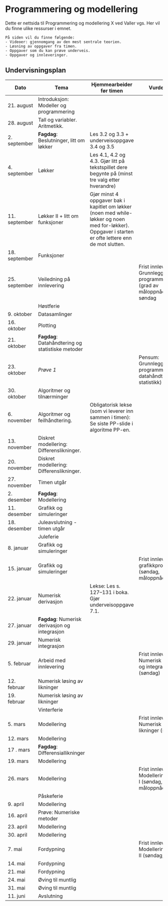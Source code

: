 # Programmering og modellering

Dette er nettsida til Programmering og modellering X ved Valler vgs. Her vil du finne ulike ressurser i emnet.

```{admonition} Innhold
På siden vil du finne følgende:
- Videoer: gjennomgang av den mest sentrale teorien.
- Løsning av oppgaver fra timen.
- Oppgaver som du kan prøve underveis.
- Oppgaver og innleveringer.
```

## Undervisningsplan
| Dato          | Tema          | Hjemmearbeider før timen | Vurderinger|
| ------------- | ------------- | -------------| ------------- |
| 21. august  | Introduksjon: Modeller og programmering | | |
| 28. august | Tall og variabler. Aritmetikk. | | |
| 2. september  | **Fagdag**: Beslutninger, litt om løkker| Les 3.2 og 3.3 + underveisoppgave 3.4 og 3.5| |
| 4. september  | Løkker| Les 4.1, 4.2 og 4.3. Gjør litt på tekstspillet dere begynte på (minst tre valg etter hverandre)| |
| 11. september | Løkker II + litt om funksjoner |Gjør minst 4 oppgaver bak i kapitlet om løkker (noen med while-løkker og noen med for-løkker). Oppgaver i starten er ofte lettere enn de mot slutten.| |
| 18. september |Funksjoner | | |
| 25. september | Veiledning på innlevering| | Frist innlevering: Grunnleggende programmering (grad av måloppnåelse) på søndag|
|  | Høstferie | | |
| 9. oktober | Datasamlinger | | |
| 16. oktober | Plotting  | | |
| 21. oktober | **Fagdag**: Datahåndtering og statistiske metoder | | |
| 23. oktober | *Prøve 1* | | Pensum: Grunnleggende programmering (ikke datahåndtering og statistikk) |
| 30. oktober | Algoritmer og tilnærminger | | |
| 6. november | Algoritmer og feilhåndtering. | Obligatorisk lekse (som vi leverer inn sammen i timen): Se siste PP-slide i algoritme PP-en.| |
| 13. november | Diskret modellering: Differenslikninger. | | |
| 20. november | Diskret modellering: Differenslikninger. | | |
| 27. november | Timen utgår| | |
| 2. desember | **Fagdag**: Modellering | | |
| 11. desember | Grafikk og simuleringer | | |
| 18. desember | Juleavslutning - timen utgår | | |
|  | Juleferie | | |
| 8. januar | Grafikk og simuleringer | | |
| 15. januar | Grafikk og simuleringer | | Frist innlevering: grafikkprosjekt (søndag, måloppnåelse)|
| 22. januar | Numerisk derivasjon |Lekse: Les s. 127–131 i boka. Gjør underveisoppgave 7.1. | |
| 27. januar | **Fagdag**: Numerisk derivasjon og integrasjon | | |
| 29. januar | Numerisk integrasjon | | |
| 5. februar | Arbeid med innlevering | | Frist innlevering: Numerisk derivasjon og integrasjon (søndag)|
| 12. februar | Numerisk løsing av likninger | | |
| 19. februar | Numerisk løsing av likninger | | |
| | Vinterferie | | |
| 5. mars | Modellering | | Frist innlevering: Numerisk løsing av likninger (søndag)|
| 12. mars | Modellering | | |
| 17 . mars | **Fagdag**: Differensiallikninger | | |
| 19. mars | Modellering | | |
| 26. mars | Modellering | |Frist innlevering: Modelleringsprosjekt I (søndag, måloppnåelse) |
| | Påskeferie | | |
| 9. april | Modellering | | |
| 16. april | Prøve: Numeriske metoder | | |
| 23. april | Modellering | | |
| 30. april | Modellering | | |
| 7. mai | Fordypning | | Frist innlevering: Modelleringsprosjekt II (søndag, karakter) |
| 14. mai | Fordypning | | |
| 21. mai | Fordypning | | |
| 24. mai | Øving til muntlig | | |
| 31. mai |  Øving til muntlig | | |
| 11. juni |  Avslutning | | |
